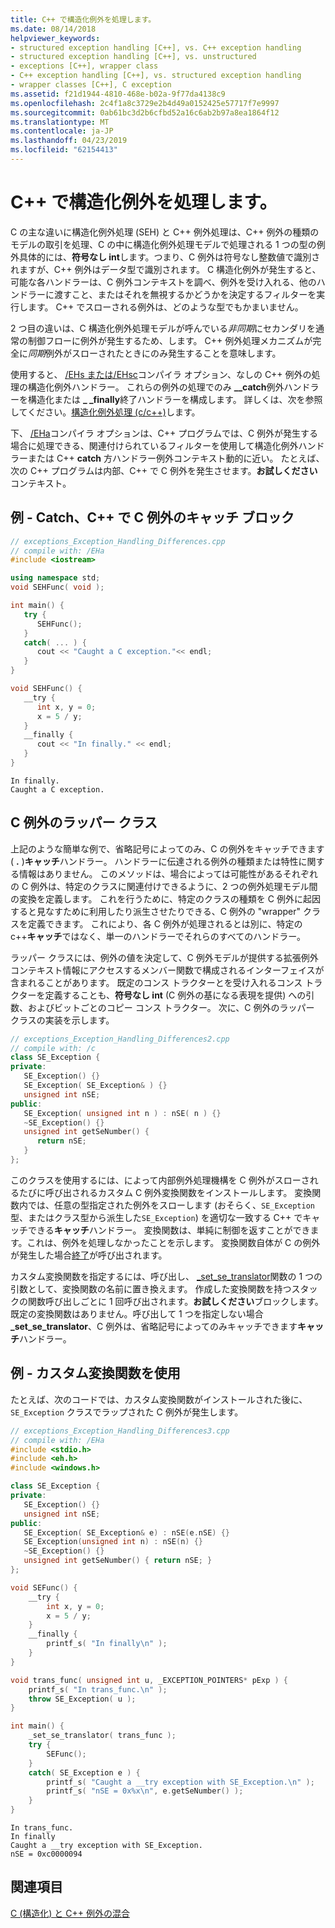 ```yaml
---
title: C++ で構造化例外を処理します。
ms.date: 08/14/2018
helpviewer_keywords:
- structured exception handling [C++], vs. C++ exception handling
- structured exception handling [C++], vs. unstructured
- exceptions [C++], wrapper class
- C++ exception handling [C++], vs. structured exception handling
- wrapper classes [C++], C exception
ms.assetid: f21d1944-4810-468e-b02a-9f77da4138c9
ms.openlocfilehash: 2c4f1a8c3729e2b4d49a0152425e57717f7e9997
ms.sourcegitcommit: 0ab61bc3d2b6cfbd52a16c6ab2b97a8ea1864f12
ms.translationtype: MT
ms.contentlocale: ja-JP
ms.lasthandoff: 04/23/2019
ms.locfileid: "62154413"
---
```

# <a name="handle-structured-exceptions-in-c"></a>C++ で構造化例外を処理します。

C の主な違いに構造化例外処理 (SEH) と C++ 例外処理は、C++ 例外の種類のモデルの取引を処理、C の中に構造化例外処理モデルで処理される 1 つの型の例外具体的には、**符号なし int**します。つまり、C 例外は符号なし整数値で識別されますが、C++ 例外はデータ型で識別されます。 C 構造化例外が発生すると、可能な各ハンドラーは、C 例外コンテキストを調べ、例外を受け入れる、他のハンドラーに渡すこと、またはそれを無視するかどうかを決定するフィルターを実行します。 C++ でスローされる例外は、どのような型でもかまいません。

2 つ目の違いは、C 構造化例外処理モデルが呼んでいる*非同期*にセカンダリを通常の制御フローに例外が発生するため、します。 C++ 例外処理メカニズムが完全に*同期*例外がスローされたときにのみ発生することを意味します。

使用すると、 [/EHs または/EHsc](../build/reference/eh-exception-handling-model.md)コンパイラ オプション、なしの C++ 例外の処理の構造化例外ハンドラー。 これらの例外の処理でのみ **__catch**例外ハンドラーを構造化または **_ _finally**終了ハンドラーを構成します。 詳しくは、次を参照してください。[構造化例外処理 (c/c++)](structured-exception-handling-c-cpp.md)します。

下、 [/EHa](../build/reference/eh-exception-handling-model.md)コンパイラ オプションは、C++ プログラムでは、C 例外が発生する場合に処理できる、関連付けられているフィルターを使用して構造化例外ハンドラーまたは C++ **catch** 方ハンドラー例外コンテキスト動的に近い。 たとえば、次の C++ プログラムは内部、C++ で C 例外を発生させます。**お試しください**コンテキスト。

## <a name="example---catch-a-c-exception-in-a-c-catch-block"></a>例 - Catch、C++ で C 例外のキャッチ ブロック

```cpp
// exceptions_Exception_Handling_Differences.cpp
// compile with: /EHa
#include <iostream>

using namespace std;
void SEHFunc( void );

int main() {
   try {
      SEHFunc();
   }
   catch( ... ) {
      cout << "Caught a C exception."<< endl;
   }
}

void SEHFunc() {
   __try {
      int x, y = 0;
      x = 5 / y;
   }
   __finally {
      cout << "In finally." << endl;
   }
}
```

```Output
In finally.
Caught a C exception.
```

## <a name="c-exception-wrapper-classes"></a>C 例外のラッパー クラス

上記のような簡単な例で、省略記号によってのみ、C の例外をキャッチできます ( **.** )**キャッチ**ハンドラー。 ハンドラーに伝達される例外の種類または特性に関する情報はありません。 このメソッドは、場合によっては可能性があるそれぞれの C 例外は、特定のクラスに関連付けできるように、2 つの例外処理モデル間の変換を定義します。 これを行うために、特定のクラスの種類を C 例外に起因すると見なすために利用したり派生させたりできる、C 例外の "wrapper" クラスを定義できます。 これにより、各 C 例外が処理されるとは別に、特定の c++**キャッチ**ではなく、単一のハンドラーでそれらのすべてのハンドラー。

ラッパー クラスには、例外の値を決定して、C 例外モデルが提供する拡張例外コンテキスト情報にアクセスするメンバー関数で構成されるインターフェイスが含まれることがあります。 既定のコンス トラクターとを受け入れるコンス トラクターを定義することも、**符号なし int** (C 例外の基になる表現を提供) への引数、およびビットごとのコピー コンス トラクター。 次に、C 例外のラッパー クラスの実装を示します。

```cpp
// exceptions_Exception_Handling_Differences2.cpp
// compile with: /c
class SE_Exception {
private:
   SE_Exception() {}
   SE_Exception( SE_Exception& ) {}
   unsigned int nSE;
public:
   SE_Exception( unsigned int n ) : nSE( n ) {}
   ~SE_Exception() {}
   unsigned int getSeNumber() {
      return nSE;
   }
};
```

このクラスを使用するには、によって内部例外処理機構を C 例外がスローされるたびに呼び出されるカスタム C 例外変換関数をインストールします。 変換関数内では、任意の型指定された例外をスローします (おそらく、`SE_Exception`型、またはクラス型から派生した`SE_Exception`) を適切な一致する C++ でキャッチできる**キャッチ**ハンドラー。 変換関数は、単純に制御を返すことができます。これは、例外を処理しなかったことを示します。 変換関数自体が C の例外が発生した場合[終了](../c-runtime-library/reference/terminate-crt.md)が呼び出されます。

カスタム変換関数を指定するには、呼び出し、 [_set_se_translator](../c-runtime-library/reference/set-se-translator.md)関数の 1 つの引数として、変換関数の名前に置き換えます。 作成した変換関数を持つスタックの関数呼び出しごとに 1 回呼び出されます。**お試しください**ブロックします。 既定の変換関数はありません。呼び出して 1 つを指定しない場合 **_set_se_translator**、C 例外は、省略記号によってのみキャッチできます**キャッチ**ハンドラー。

## <a name="example---use-a-custom-translation-function"></a>例 - カスタム変換関数を使用

たとえば、次のコードでは、カスタム変換関数がインストールされた後に、`SE_Exception` クラスでラップされた C 例外が発生します。

```cpp
// exceptions_Exception_Handling_Differences3.cpp
// compile with: /EHa
#include <stdio.h>
#include <eh.h>
#include <windows.h>

class SE_Exception {
private:
   SE_Exception() {}
   unsigned int nSE;
public:
   SE_Exception( SE_Exception& e) : nSE(e.nSE) {}
   SE_Exception(unsigned int n) : nSE(n) {}
   ~SE_Exception() {}
   unsigned int getSeNumber() { return nSE; }
};

void SEFunc() {
    __try {
        int x, y = 0;
        x = 5 / y;
    }
    __finally {
        printf_s( "In finally\n" );
    }
}

void trans_func( unsigned int u, _EXCEPTION_POINTERS* pExp ) {
    printf_s( "In trans_func.\n" );
    throw SE_Exception( u );
}

int main() {
    _set_se_translator( trans_func );
    try {
        SEFunc();
    }
    catch( SE_Exception e ) {
        printf_s( "Caught a __try exception with SE_Exception.\n" );
        printf_s( "nSE = 0x%x\n", e.getSeNumber() );
    }
}
```

```Output
In trans_func.
In finally
Caught a __try exception with SE_Exception.
nSE = 0xc0000094
```

## <a name="see-also"></a>関連項目

[C (構造化) と C++ 例外の混合](../cpp/mixing-c-structured-and-cpp-exceptions.md)
